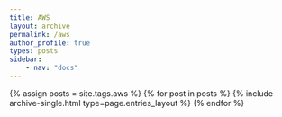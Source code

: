 ```yaml
---
title: AWS
layout: archive
permalink: /aws
author_profile: true
types: posts
sidebar:
    - nav: "docs"
---
```


{% assign posts = site.tags.aws %}
{% for post in posts %}
    {% include archive-single.html type=page.entries_layout %}
{% endfor %}